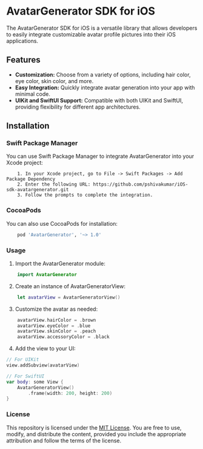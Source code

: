 # AvatarGenerator SDK for iOS

The AvatarGenerator SDK for iOS is a versatile library that allows developers to easily integrate customizable avatar profile pictures into their iOS applications.

## Features

- **Customization:** Choose from a variety of options, including hair color, eye color, skin color, and more.
- **Easy Integration:** Quickly integrate avatar generation into your app with minimal code.
- **UIKit and SwiftUI Support:** Compatible with both UIKit and SwiftUI, providing flexibility for different app architectures.

## Installation

### Swift Package Manager

You can use Swift Package Manager to integrate AvatarGenerator into your Xcode project:


        1. In your Xcode project, go to File -> Swift Packages -> Add Package Dependency
        2. Enter the following URL: https://github.com/pshivakumar/iOS-sdk-avatargenerator.git
        3. Follow the prompts to complete the integration.

### CocoaPods

You can also use CocoaPods for installation:

```bash
    pod 'AvatarGenerator', '~> 1.0'
```

### Usage

1. Import the AvatarGenerator module:

```swift
    import AvatarGenerator
```
2. Create an instance of AvatarGeneratorView:

```swift
    let avatarView = AvatarGeneratorView()
```
3. Customize the avatar as needed:

```swift
    avatarView.hairColor = .brown
    avatarView.eyeColor = .blue
    avatarView.skinColor = .peach
    avatarView.accessoryColor = .black
```
4. Add the view to your UI:

```swift
// For UIKit
view.addSubview(avatarView)

// For SwiftUI
var body: some View {
    AvatarGeneratorView()
        .frame(width: 200, height: 200)
}
```
### License
This repository is licensed under the [MIT License](LICENSE). You are free to use, modify, and distribute the content, provided you include the appropriate attribution and follow the terms of the license.